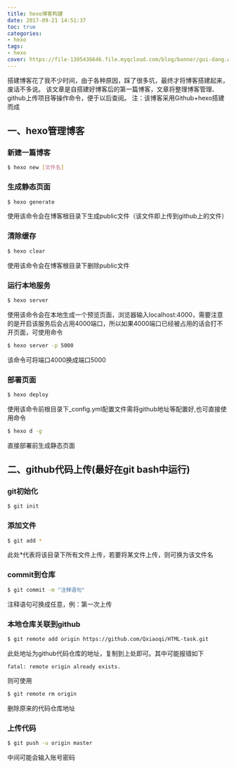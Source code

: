 ```yaml
---
title: hexo博客构建
date: 2017-09-21 14:51:37
toc: true
categories:
- hexo
tags: 
- hexo
cover: https://file-1305436646.file.myqcloud.com/blog/banner/gui-dang.webp
---
```


搭建博客花了我不少时间，由于各种原因，踩了很多坑，最终才将博客搭建起来，废话不多说。
该文章是自搭建好博客后的第一篇博客，文章将整理博客管理、github上传项目等操作命令，便于以后查阅。
注：该博客采用Github+hexo搭建而成

<!--more-->

## 一、hexo管理博客

### 新建一篇博客

``` bash
$ hexo new [文件名]
```

### 生成静态页面

``` bash
$ hexo generate
```
使用该命令会在博客根目录下生成public文件（该文件即上传到github上的文件）

### 清除缓存

``` bash
$ hexo clear
```
使用该命令会在博客根目录下删除public文件

### 运行本地服务

``` bash
$ hexo server
```

使用该命令会在本地生成一个预览页面，浏览器输入localhost:4000，需要注意的是开启该服务后会占用4000端口，所以如果4000端口已经被占用的话会打不开页面，可使用命令

```bash
$ hexo server -p 5000
```

该命令可将端口4000换成端口5000

### 部署页面

```bash
$ hexo deploy
```

使用该命令前根目录下_config.yml配置文件需将github地址等配置好,也可直接使用命令

```bash
$ hexo d -g
```

直接部署前生成静态页面

## 二、github代码上传(最好在git bash中运行)

### git初始化

```bash
$ git init
```

### 添加文件

```bash
$ git add *
```

此处\*代表将该目录下所有文件上传，若要将某文件上传，则可换为该文件名

### commit到仓库

```bash
$ git commit -m "注释语句"
```

注释语句可换成任意，例：第一次上传

### 本地仓库关联到github

```bash
$ git remote add origin https://github.com/Qxiaoqi/HTML-task.git
```

此处地址为github代码仓库的地址，复制到上处即可。其中可能报错如下

```
fatal: remote origin already exists.
```

则可使用

```bash
$ git remote rm origin
```

删除原来的代码仓库地址

### 上传代码

```bash
$ git push -u origin master
```

中间可能会输入账号密码
